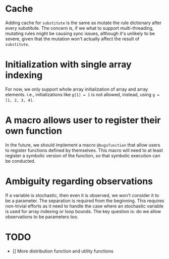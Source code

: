 # Cache
Adding cache for `substitute` is the same as mutate the rule dictionary after every substitute. The concern is, if we what to support multi-threading, mutating rules might be causing sync issues, although it's unlikely to be severe, given that the mutation won't actually affect the result of `substitute`. 

# Initialization with single array indexing
For now, we only support whole array initialization of array and array elements. i.e., initializations like `g[1] = 1` is not allowed, instead, using `g = [1, 2, 3, 4]`.

# A macro allows user to register their own function
In the future, we should implement a macro `@bugsfunction` that allow users to register functions defined by themselves. This macro will need to at least register a symbolic version of the function, so that symbolic execution can be conducted.

# Ambiguity regarding observations
If a variable is stochastic, then even it is observed, we won't consider it to be a parameter. The separation is required from the beginning. This requires non-trivial efforts as it need to handle the case where an stochastic variable is used for array indexing or loop bounds.
The key question is: do we allow observations to be parameters too. 

# TODO
- [] More distribution function and utility functions

